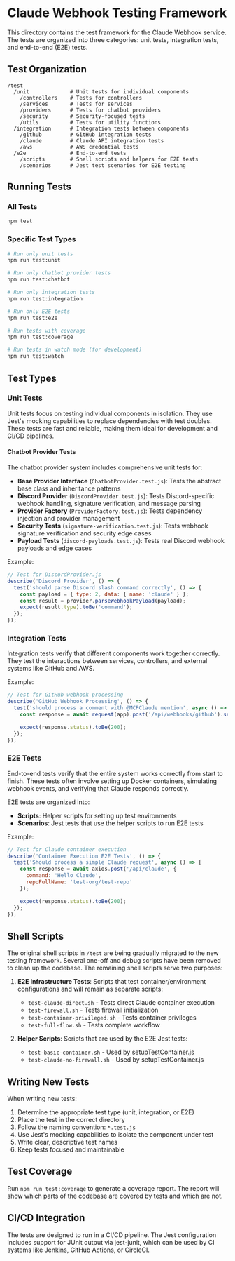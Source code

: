 # Claude Webhook Testing Framework

This directory contains the test framework for the Claude Webhook service. The tests are organized into three categories: unit tests, integration tests, and end-to-end (E2E) tests.

## Test Organization

```
/test
  /unit             # Unit tests for individual components
    /controllers    # Tests for controllers
    /services       # Tests for services
    /providers      # Tests for chatbot providers
    /security       # Security-focused tests
    /utils          # Tests for utility functions
  /integration      # Integration tests between components
    /github         # GitHub integration tests
    /claude         # Claude API integration tests
    /aws            # AWS credential tests
  /e2e              # End-to-end tests
    /scripts        # Shell scripts and helpers for E2E tests
    /scenarios      # Jest test scenarios for E2E testing
```

## Running Tests

### All Tests

```bash
npm test
```

### Specific Test Types

```bash
# Run only unit tests
npm run test:unit

# Run only chatbot provider tests
npm run test:chatbot

# Run only integration tests
npm run test:integration

# Run only E2E tests
npm run test:e2e

# Run tests with coverage
npm run test:coverage

# Run tests in watch mode (for development)
npm run test:watch
```

## Test Types

### Unit Tests

Unit tests focus on testing individual components in isolation. They use Jest's mocking capabilities to replace dependencies with test doubles. These tests are fast and reliable, making them ideal for development and CI/CD pipelines.

#### Chatbot Provider Tests

The chatbot provider system includes comprehensive unit tests for:

- **Base Provider Interface** (`ChatbotProvider.test.js`): Tests the abstract base class and inheritance patterns
- **Discord Provider** (`DiscordProvider.test.js`): Tests Discord-specific webhook handling, signature verification, and message parsing
- **Provider Factory** (`ProviderFactory.test.js`): Tests dependency injection and provider management
- **Security Tests** (`signature-verification.test.js`): Tests webhook signature verification and security edge cases
- **Payload Tests** (`discord-payloads.test.js`): Tests real Discord webhook payloads and edge cases

Example:

```javascript
// Test for DiscordProvider.js
describe('Discord Provider', () => {
  test('should parse Discord slash command correctly', () => {
    const payload = { type: 2, data: { name: 'claude' } };
    const result = provider.parseWebhookPayload(payload);
    expect(result.type).toBe('command');
  });
});
```

### Integration Tests

Integration tests verify that different components work together correctly. They test the interactions between services, controllers, and external systems like GitHub and AWS.

Example:

```javascript
// Test for GitHub webhook processing
describe('GitHub Webhook Processing', () => {
  test('should process a comment with @MCPClaude mention', async () => {
    const response = await request(app).post('/api/webhooks/github').send(webhookPayload);

    expect(response.status).toBe(200);
  });
});
```

### E2E Tests

End-to-end tests verify that the entire system works correctly from start to finish. These tests often involve setting up Docker containers, simulating webhook events, and verifying that Claude responds correctly.

E2E tests are organized into:

- **Scripts**: Helper scripts for setting up test environments
- **Scenarios**: Jest tests that use the helper scripts to run E2E tests

Example:

```javascript
// Test for Claude container execution
describe('Container Execution E2E Tests', () => {
  test('Should process a simple Claude request', async () => {
    const response = await axios.post('/api/claude', {
      command: 'Hello Claude',
      repoFullName: 'test-org/test-repo'
    });

    expect(response.status).toBe(200);
  });
});
```

## Shell Scripts

The original shell scripts in `/test` are being gradually migrated to the new testing framework. Several one-off and debug scripts have been removed to clean up the codebase. The remaining shell scripts serve two purposes:

1. **E2E Infrastructure Tests**: Scripts that test container/environment configurations and will remain as separate scripts:

   - `test-claude-direct.sh` - Tests direct Claude container execution
   - `test-firewall.sh` - Tests firewall initialization
   - `test-container-privileged.sh` - Tests container privileges
   - `test-full-flow.sh` - Tests complete workflow

2. **Helper Scripts**: Scripts that are used by the E2E Jest tests:
   - `test-basic-container.sh` - Used by setupTestContainer.js
   - `test-claude-no-firewall.sh` - Used by setupTestContainer.js

## Writing New Tests

When writing new tests:

1. Determine the appropriate test type (unit, integration, or E2E)
2. Place the test in the correct directory
3. Follow the naming convention: `*.test.js`
4. Use Jest's mocking capabilities to isolate the component under test
5. Write clear, descriptive test names
6. Keep tests focused and maintainable

## Test Coverage

Run `npm run test:coverage` to generate a coverage report. The report will show which parts of the codebase are covered by tests and which are not.

## CI/CD Integration

The tests are designed to run in a CI/CD pipeline. The Jest configuration includes support for JUnit output via jest-junit, which can be used by CI systems like Jenkins, GitHub Actions, or CircleCI.
